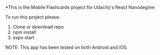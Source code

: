 *This is the Mobile Flashcards project for Udacity's React Nanodegree

To run this project please:
1. Clone or download repo
2. npm install
3. expo start

NOTE: This app has been tested on both Android and iOS.
